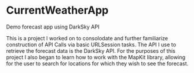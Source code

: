 # CurrentWeatherApp
Demo forecast app using DarkSky API

This is a project I worked on to consolodate and further familiarize construction of API Calls via basic URLSession tasks. The API I use
to retrieve the forecast data is the DarkSky API. For the purposes of this project I also began to learn how to work with the 
MapKit library, allowing for the user to search for locations for which they wish to see the forecast.
